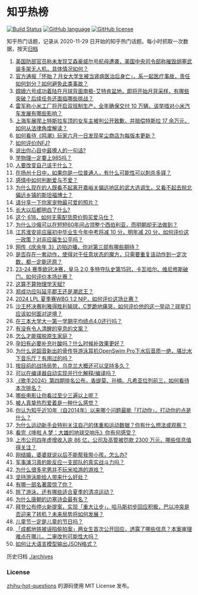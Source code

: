 # 知乎热榜
[![Build Status](https://github.com/ToWeLong/zhihu-hot-questions/workflows/CI/badge.svg)](https://github.com/ToWeLong/zhihu-hot-questions/actions)
[![GitHub language](https://img.shields.io/badge/language-golang-orange.svg)](https://golang.org/)
[![GitHub license](https://img.shields.io/github/license/ToWeLong/zhihu-hot-questions)](https://github.com/ToWeLong/zhihu-hot-questions/blob/main/LICENSE)

知乎热门话题，记录从 2020-11-29 日开始的知乎热门话题。每小时抓取一次数据，按天[归档](./archives)

<!-- BEGIN -->

1. [美国防部官员称未发现艾森豪威尔号航母遭袭，美国中央司令部称摧毁胡塞武装多架无人机，具体情况如何？](https://www.zhihu.com/question/657814015)
1. [官方通报「怀胎 7 月女大学生被当肾病医治后身亡」，系一起医疗事故，责任如何划分？如何避免此类事故？](https://www.zhihu.com/question/657828536)
1. [嫦娥六号成功着陆在月球背面南极-艾特肯盆地，即将开始月背采样，有哪些突破？后续任务还面临哪些挑战？](https://www.zhihu.com/question/657884799)
1. [雷军称小米工厂将开启双班制生产，全年确保交付 10 万辆，该举措对小米汽车发展有哪些影响？](https://www.zhihu.com/question/657831056)
1. [上海车展爬上特斯拉车顶的女车主被判公开致歉，并赔偿特斯拉 17 余万元，如何从法律角度解读？](https://www.zhihu.com/question/657692259)
1. [如何看待《鸣潮》玩家六月一日发现星尘商店为每版本更新？](https://www.zhihu.com/question/657811294)
1. [如何评价INFJ?](https://www.zhihu.com/question/426053648)
1. [说出你心目中最撩人的一句话?](https://www.zhihu.com/question/657566876)
1. [学物理一定要上985吗？](https://www.zhihu.com/question/657778142)
1. [人要改变自己该干什么？](https://www.zhihu.com/question/648649223)
1. [在扬州十日中，如果你是一位普通人，有什么可能性可以刺杀多铎？](https://www.zhihu.com/question/655907883)
1. [感情中如何判断爱与不爱？](https://www.zhihu.com/question/651636016)
1. [为什么现在的人既看不起离开嘉峪关偏远地区的武大选调生，又看不起去皖北偏远乡镇的斯坦福博士？](https://www.zhihu.com/question/657740672)
1. [请分享一下你家宠物最可爱的照片？](https://www.zhihu.com/question/653438997)
1. [长大以后都明白了什么?](https://www.zhihu.com/question/654624988)
1. [这个 618，如何无需配货原价购买爱马仕？](https://www.zhihu.com/question/657553643)
1. [为什么沙俄可以在短短60年间占领整个西伯利亚，而明朝却无法做到？](https://www.zhihu.com/question/653640316)
1. [江苏淮安非应届初中毕业生今年中考将减 10 分，明年减 20 分，如何评价这一政策？对非应届生公平吗？](https://www.zhihu.com/question/657690055)
1. [网传《庆余年 3》边拍边播，你对第三部有哪些期待？](https://www.zhihu.com/question/657772276)
1. [是否存在一套动作，使得对于任意状态的魔方，只需要重复该动作到一定次数，都一定能还原？](https://www.zhihu.com/question/637603887)
1. [23-24 赛季欧冠决赛，皇马 2:0 多特夺队史第15冠，卡瓦哈尔、维尼修斯破门，如何评价本场比赛？](https://www.zhihu.com/question/657867156)
1. [这算不算物理学天赋?](https://www.zhihu.com/question/653835488)
1. [郑成功应叫延平郡王还是潮武王？](https://www.zhihu.com/question/655399254)
1. [2024 LPL 夏季赛WBG 1:2 NIP，如何评价这场比赛？](https://www.zhihu.com/question/657859600)
1. [沙王杯决赛利雅得胜利输球，C罗跪地痛哭，如何评价他的这一举动？球星们应该如何面对逆境？](https://www.zhihu.com/question/657830613)
1. [在三本大学大一第一学期平均绩点4.0还行吗？](https://www.zhihu.com/question/512027822)
1. [有没有令人清醒的窒息的文案？](https://www.zhihu.com/question/587580714)
1. [怎么才能摆脱原生家庭？](https://www.zhihu.com/question/279823575)
1. [孕妇有必要补充叶酸吗？什么时候补效果更好？](https://www.zhihu.com/question/657752155)
1. [为什么说韶音新出的骨传导游泳耳机OpenSwim Pro下水后音质一绝，堪比水下音乐厅？有用过的吗？](https://www.zhihu.com/question/656078582)
1. [按目前的战场局势，乌克兰大概还可以坚持多久？](https://www.zhihu.com/question/657537845)
1. [可以在编译器自动实现并行化解释/编译吗？](https://www.zhihu.com/question/646234682)
1. [《歌手2024》第四期排名公布，香缇莫、孙楠、凡希亚位列前三，如何看待本次排名？](https://www.zhihu.com/question/657785721)
1. [哪些电影让你看过至少三遍以上呢？](https://www.zhihu.com/question/653047438)
1. [被人真挚热烈爱着是一种什么感觉？](https://www.zhihu.com/question/653368986)
1. [你认为知乎近10年（自2014年）以来哪个问题最能「打动你」，打动你的点是什么？](https://www.zhihu.com/question/657041250)
1. [为什么运动新手会特别关注自己的体重和运动数据？你有什么想法或观察？](https://www.zhihu.com/question/656313101)
1. [看完《哆啦 A 梦：大雄的地球交响乐》你有何感受？](https://www.zhihu.com/question/618977835)
1. [上市公司四年虚增收入逾 86 亿，公司及高管被罚款 2300 万元，哪些信息值得关注？](https://www.zhihu.com/question/657814016)
1. [刚结婚，婆婆就说以后不能帮我带小孩，怎么办?](https://www.zhihu.com/question/657630029)
1. [军事演习真的能反应一支部队的真实战斗力吗？](https://www.zhihu.com/question/656542552)
1. [为什么很多宅男并不玩米哈游的游戏？](https://www.zhihu.com/question/657642856)
1. [坚持游泳能给人带来什么好处？](https://www.zhihu.com/question/655588114)
1. [有哪一部名著震惊了你？](https://www.zhihu.com/question/657790621)
1. [除了游泳，还有哪些适合夏季的清凉运动？](https://www.zhihu.com/question/656620423)
1. [为什么唐朝的边塞诗会最有名？](https://www.zhihu.com/question/657698148)
1. [拜登公布停火新提案，实现「重大让步」，哈马斯初步回应积极，巴以冲突是否迎来了转机？未来局势将如何发展？](https://www.zhihu.com/question/657836781)
1. [儿童节一定是儿童的节日吗？](https://www.zhihu.com/question/657381733)
1. [「成都地铁被诬陷偷拍案」两女生首次公开回应，透露了哪些信息？本案审理难点在哪儿，二审改判可能性大吗？](https://www.zhihu.com/question/657766301)
1. [如何让大语言模型输出JSON格式？](https://www.zhihu.com/question/656512469)

<!-- END -->

历史归档 [./archives](./archives)


### License
[zhihu-hot-questions](https://github.com/towelong/zhihu-hot-questions) 的源码使用 MIT License 发布。